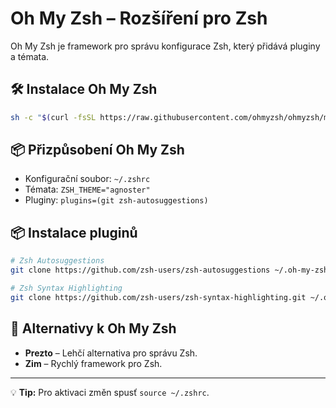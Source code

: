 # Oh My Zsh – Rozšíření pro Zsh

Oh My Zsh je framework pro správu konfigurace Zsh, který přidává pluginy a témata.

## 🛠 Instalace Oh My Zsh
```bash
sh -c "$(curl -fsSL https://raw.githubusercontent.com/ohmyzsh/ohmyzsh/master/tools/install.sh)"
```

## 📦 Přizpůsobení Oh My Zsh
- Konfigurační soubor: `~/.zshrc`
- Témata: `ZSH_THEME="agnoster"`
- Pluginy: `plugins=(git zsh-autosuggestions)`

## 📦 Instalace pluginů
```bash
# Zsh Autosuggestions
git clone https://github.com/zsh-users/zsh-autosuggestions ~/.oh-my-zsh/custom/plugins/zsh-autosuggestions

# Zsh Syntax Highlighting
git clone https://github.com/zsh-users/zsh-syntax-highlighting.git ~/.oh-my-zsh/custom/plugins/zsh-syntax-highlighting
```

## 🔄 Alternativy k Oh My Zsh
- **Prezto** – Lehčí alternativa pro správu Zsh.
- **Zim** – Rychlý framework pro Zsh.

---
💡 **Tip:** Pro aktivaci změn spusť `source ~/.zshrc`.
